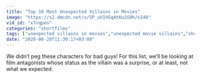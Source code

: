 ```yaml
---
title: "Top 10 Most Unexpected Villains in Movies"
image: "https://s2.dmcdn.net/v/SP_uV1VGqAtKu2G9h/x240"
vid_id: "x7vqpen"
categories: "shortfilms"
tags: ["unexpected villains in movies","unexpected movie villains","shocking movie villains"]
date: "2020-08-28T11:30:17+03:00"
---
```

We didn’t peg these characters for bad guys! For this list, we’ll be looking at film antagonists whose status as the villain was a surprise, or at least, not what we expected.
